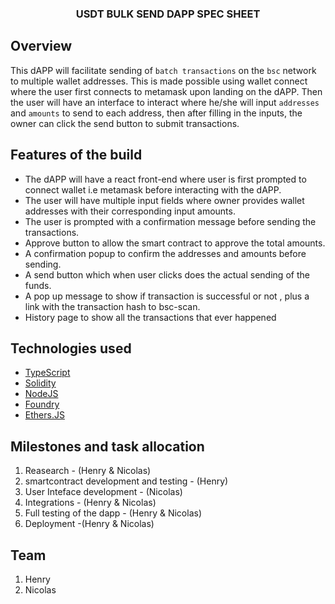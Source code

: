 <h3 align='center'>USDT BULK SEND DAPP SPEC SHEET</h3>

## Overview

This dAPP will facilitate sending of ```batch transactions``` on the ```bsc``` network to multiple wallet addresses. This is made possible using wallet connect where the user first connects to metamask upon landing on the dAPP. Then the user will have an interface to interact where he/she will input ```addresses``` and ```amounts``` to send to each address, then after filling in the inputs, the owner can click the send button to submit transactions.

## Features of the build

* The dAPP will have a react front-end where user is first prompted to connect wallet i.e metamask before interacting with the dAPP.
* The user will have multiple input fields where owner provides wallet addresses with their corresponding input amounts. 
* The user is prompted with a confirmation message before sending the transactions.
* Approve button to allow the smart contract to approve the total amounts.
* A confirmation popup to confirm the addresses and amounts before sending.
* A send button which when user clicks does the actual sending of the funds.
* A pop up message to show if transaction is successful or not , plus a link with the transaction hash to bsc-scan.
* History page to show all the transactions that ever happened

## Technologies used

* [TypeScript](https://www.typescriptlang.org//)
* [Solidity](https://soliditylang.org/)
* [NodeJS](https://nodejs.org/en/)
* [Foundry](https://book.getfoundry.sh/)
* [Ethers.JS](https://docs.ethers.io/v5/)

## Milestones and task allocation
1. Reasearch - (Henry & Nicolas)
2. smartcontract development and testing - (Henry)
3. User Inteface development - (Nicolas)
4. Integrations - (Henry & Nicolas)
5. Full testing of the dapp - (Henry & Nicolas)
6. Deployment -(Henry & Nicolas)

## Team
1. Henry
2. Nicolas
